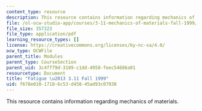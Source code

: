 ```yaml
---
content_type: resource
description: This resource contains information regarding mechanics of materials.
file: /ol-ocw-studio-app/courses/3-11-mechanics-of-materials-fall-1999/f678e01017186c53d45845ad93c07938_MIT3_11F99_fatigue.pdf
file_size: 357323
file_type: application/pdf
learning_resource_types: []
license: https://creativecommons.org/licenses/by-nc-sa/4.0/
ocw_type: OCWFile
parent_title: Modules
parent_type: CourseSection
parent_uid: 3c4ff79d-3109-c1dd-4958-feec54686a01
resourcetype: Document
title: "Fatigue \u2013 3.11 Fall 1999"
uid: f678e010-1718-6c53-d458-45ad93c07938
---
```

This resource contains information regarding mechanics of materials.